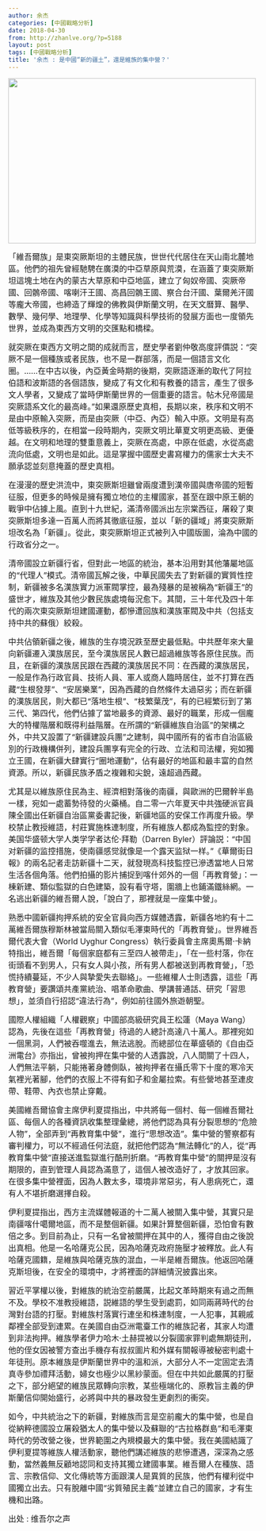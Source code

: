 ```yaml
---
author: 余杰
categories: [中國戰略分析]
date: 2018-04-30
from: http://zhanlve.org/?p=5188
layout: post
tags: [中國戰略分析]
title: '余杰 : 是中國“新的疆土”，還是維族的集中營？'
---
```


<div id="entry">
<div class="at-above-post addthis_tool" data-url="http://zhanlve.org/?p=5188">
</div>
<p>
</p>
<p>
<img class="wp-image-5189 aligncenter" height="333" sizes="(max-width: 500px) 100vw, 500px" src="http://zhanlve.org/wp-content/uploads/2018/04/4f4d9fa294e26f44f90908a15cafba41_XL.jpg" srcset="http://zhanlve.org/wp-content/uploads/2018/04/4f4d9fa294e26f44f90908a15cafba41_XL.jpg 900w, http://zhanlve.org/wp-content/uploads/2018/04/4f4d9fa294e26f44f90908a15cafba41_XL-300x200.jpg 300w, http://zhanlve.org/wp-content/uploads/2018/04/4f4d9fa294e26f44f90908a15cafba41_XL-768x512.jpg 768w" width="500"/>
</p>
<p>
</p>
<p>
<span style="font-size: 12pt;">
   「維吾爾族」是東突厥斯坦的主體民族，世世代代居住在天山南北麓地區。他們的祖先曾經馳騁在廣漠的中亞草原與荒漠，在涵蓋了東突厥斯坦這塊土地在內的蒙古大草原和中亞地區，建立了匈奴帝國、突厥帝國、回鶻帝國、喀喇汗王國、高昌回鶻王國、察合台汗國、葉爾羌汗國等龐大帝國，也締造了輝煌的佛教與伊斯蘭文明，在天文曆算、醫學、數學、幾何學、地理學、化學等知識與科學技術的發展方面也一度領先世界，並成為東西方文明的交匯點和橋樑。
  </span>
</p>
<p>
</p>
<p>
<span style="font-size: 12pt;">
   就突厥在東西方文明之間的成就而言，歷史學者劉仲敬高度評價説：“突厥不是一個種族或者民族，也不是一群部落，而是一個語言文化圈。……在中古以後，內亞黃金時期的後期，突厥語逐漸的取代了阿拉伯語和波斯語的各個語族，變成了有文化和有教養的語言，產生了很多文人學者，又變成了當時伊斯蘭世界的一個重要的語言。帖木兒帝國是突厥語系文化的最高峰。”如果還原歷史真相，長期以來，秩序和文明不是由中原輸入突厥，而是由突厥（中亞、內亞）輸入中原。文明是有高低等級秩序的，在相當一段時期內，突厥文明比華夏文明更高級、更優越。在文明和地理的雙重意義上，突厥在高處，中原在低處，水從高處流向低處，文明也是如此。這是掌握中國歷史書寫權力的儒家士大夫不願承認並刻意掩蓋的歷史真相。
  </span>
</p>
<p>
</p>
<p>
<span style="font-size: 12pt;">
   在漫漫的歷史洪流中，東突厥斯坦雖曾兩度遭到漢帝國與唐帝國的短暫征服，但更多的時候是擁有獨立地位的主權國家，甚至在跟中原王朝的戰爭中佔據上風。直到十九世紀，滿清帝國派出左宗棠西征，屠殺了東突厥斯坦多達一百萬人而將其徹底征服，並以「新的疆域」將東突厥斯坦改名為「新疆」。從此，東突厥斯坦正式被列入中國版圖，淪為中國的行政省分之一。
  </span>
</p>
<p>
</p>
<p>
<span style="font-size: 12pt;">
   清帝國設立新疆行省，但對此一地區的統治，基本沿用對其他藩屬地區的“代理人”模式。清帝國瓦解之後，中華民國失去了對新疆的實質性控制，新疆被多名漢族實力派軍閥掌控，最為殘暴的是被稱為“新疆王”的盛世才，維族及其他少數民族處境每況愈下。其間，三十年代及四十年代的兩次東突厥斯坦建國運動，都慘遭回族和漢族軍閥及中共（包括支持中共的蘇俄）絞殺。
  </span>
</p>
<p>
</p>
<p>
<span style="font-size: 12pt;">
   中共佔領新疆之後，維族的生存境況跌至歷史最低點。中共歷年來大量向新疆遷入漢族居民，至今漢族居民人數已超過維族等各原住民族。而且，在新疆的漢族居民跟在西藏的漢族居民不同：在西藏的漢族居民，一般是作為行政官員、技術人員、軍人或商人臨時居住，並不打算在西藏“生根發芽”、“安居樂業”，因為西藏的自然條件太過惡劣；而在新疆的漢族居民，則大都已“落地生根”、“枝繁葉茂”，有的已經繁衍到了第三代、第四代，他們佔據了當地最多的資源、最好的職業，形成一個龐大的特權階層和既得利益階層。在所謂的“新疆維族自治區”的架構之外，中共又設置了“新疆建設兵團”之建制，與中國所有的省市自治區級別的行政機構併列，建設兵團享有完全的行政、立法和司法權，宛如獨立王國，在新疆大肆實行“圈地運動”，佔有最好的地區和最丰富的自然資源。所以，新疆民族矛盾之複雜和尖銳，遠超過西藏。
  </span>
</p>
<p>
</p>
<p>
<span style="font-size: 12pt;">
   尤其是以維族原住民為主、經濟相對落後的南疆，與歐洲的巴爾幹半島一樣，宛如一處蓄勢待發的火藥桶。自二零一六年夏天中共強硬派官員陳全國出任新疆自治區黨委書記後，新疆地區的安保工作再度升級。學校禁止教授維語，村莊實施株連制度，所有維族人都成為監控的對象。美国华盛顿大学人类学学者达伦·拜勒（Darren Byler）評論説：“中国对新疆的监控措施，使南疆感觉就像是一个露天监狱一样。”《華爾街日報》的兩名記者走訪新疆十二天，就發現高科技監控已滲透當地人日常生活各個角落。他們拍攝的影片捕捉到喀什郊外的一個「再教育營」：一棟新建、類似監獄的白色建築，設有看守塔，圍牆上也鋪滿鐵絲網。一名逃出新疆的維吾爾人說，「說白了，那裡就是一座集中營」。
  </span>
</p>
<p>
</p>
<p>
<span style="font-size: 12pt;">
   熟悉中國新疆拘押系統的安全官員向西方媒體透露，新疆各地約有十二萬維吾爾族穆斯林被當局關入類似毛澤東時代的「再教育營」。世界維吾爾代表大會（World Uyghur Congress）執行委員會主席奧馬爾·卡納特指出，維吾爾「每個家庭都有三至四人被帶走」，「在一些村落，你在街頭看不到男人，只有女人與小孩，所有男人都被送到再教育營」，「恐慌持續蔓延，不少人與摯愛失去聯絡」。一些維權人士則透露，這些「再教育營」要讚頌共產黨統治、唱革命歌曲、學講普通話、研究「習思想」，並須自行招認“違法行為”，例如前往國外旅遊朝聖。
  </span>
</p>
<p>
</p>
<p>
<span style="font-size: 12pt;">
   國際人權組織「人權觀察」中國部高級研究員王松蓮（Maya Wang）認為，先後在這些「再教育營」待過的人總計高達八十萬人。那裡宛如一個黑洞，人們被吞噬進去，無法逃脫。而總部位在華盛頓的《自由亞洲電台》亦指出，曾被拘押在集中營的人透露說，八人間關了十四人，人們無法平躺，只能捲著身體側臥，被拘押者在攝氏零下十度的寒冷天氣裡光著腳，他們的衣服上不得有釦子和金屬拉索。有些營地甚至連皮帶、鞋帶、內衣也禁止穿戴。
  </span>
</p>
<p>
</p>
<p>
<span style="font-size: 12pt;">
   美國維吾爾協會主席伊利夏提指出，中共將每一個村、每一個維吾爾社區、每個人的各種資訊收集整理彙總，將他們認為具有分裂思想的“危險人物”，全部弄到“再教育集中營”，進行“思想改造”。集中營的警察都有審判權力，可以不經過任何法庭，就把他們認為“無法轉化”的人，從“再教育集中營”直接送進監獄進行酷刑折磨。“再教育集中營”的關押是沒有期限的，直到管理人員認為滿意了，這個人被改造好了，才放其回家。在很多集中營裡面，因為人數太多，環境非常惡劣，有人患病死亡，還有人不堪折磨選擇自殺。
  </span>
</p>
<p>
</p>
<p>
<span style="font-size: 12pt;">
   伊利夏提指出，西方主流媒體報道的十二萬人被關入集中營，其實只是南疆喀什噶爾地區，而不是整個新疆。如果計算整個新疆，恐怕會有數倍之多。到目前為止，只有一名曾被關押在其中的人，獲得自由之後說出真相。他是一名哈薩克公民，因為哈薩克政府施壓才被釋放。此人有哈薩克國籍，是維族與哈薩克族的混血，一半是維吾爾族。他返回哈薩克斯坦後，在安全的環境中，才將裡面的詳細情況披露出來。
  </span>
</p>
<p>
</p>
<p>
<span style="font-size: 12pt;">
   習近平掌權以後，對維族的統治空前嚴厲，比起文革時期來有過之而無不及。學校不准教授維語，説維語的學生受到處罰，如同兩蔣時代的台灣對台語的打壓。對維族村落實行連坐和株連制度，一人犯事，其親戚鄰裡全部受到連累。在美國自由亞洲電臺工作的維族記者，其家人均遭到非法拘押。維族學者伊力哈木·土赫提被以分裂國家罪判處無期徒刑，他的侄女因被警方查出手機存有叔叔圖片和外媒有關報導被秘密判處十年徒刑。原本維族是伊斯蘭世界中的溫和派，大部分人不一定固定去清真寺參加禮拜活動，婦女也極少以黑紗蒙面。但在中共如此嚴厲的打壓之下，部分絕望的維族民眾轉向宗教，某些極端化的、原教旨主義的伊斯蘭信仰開始盛行，必將與中共的暴政發生更劇烈的衝突。
  </span>
</p>
<p>
</p>
<p>
<span style="font-size: 12pt;">
   如今，中共統治之下的新疆，對維族而言是空前龐大的集中營，也是自從納粹德國設立屠殺猶太人的集中營以及蘇聯的“古拉格群島”和毛澤東時代的勞改營之後，世界範圍之內規模最大的集中營。我在美國結識了伊利夏提等維族人權活動家，聽他們講述維族的悲慘遭遇，深深為之感動，當然義無反顧地認同和支持其獨立建國事業。維吾爾人在種族、語言、宗教信仰、文化傳統等方面跟漢人是異質的民族，他們有權利從中國獨立出去。只有脫離中國“劣質殖民主義”並建立自己的國家，才有生機和出路。
  </span>
</p>
<p>
</p>
<p>
<span style="font-size: 12pt;">
   出处 : 维吾尔之声
  </span>
</p>
<p>
</p>
<!-- AddThis Advanced Settings above via filter on the_content -->
<!-- AddThis Advanced Settings below via filter on the_content -->
<!-- AddThis Advanced Settings generic via filter on the_content -->
<!-- AddThis Share Buttons above via filter on the_content -->
<!-- AddThis Share Buttons below via filter on the_content -->
<div class="at-below-post addthis_tool" data-url="http://zhanlve.org/?p=5188">
</div>
<!-- AddThis Share Buttons generic via filter on the_content -->
</div>

